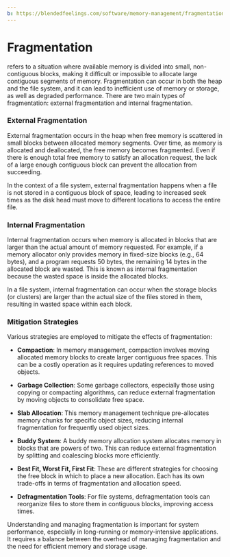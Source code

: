 ```yaml
---
b: https://blendedfeelings.com/software/memory-management/fragmentation.md
---
```


# Fragmentation 
refers to a situation where available memory is divided into small, non-contiguous blocks, making it difficult or impossible to allocate large contiguous segments of memory. Fragmentation can occur in both the heap and the file system, and it can lead to inefficient use of memory or storage, as well as degraded performance. There are two main types of fragmentation: external fragmentation and internal fragmentation.

### External Fragmentation
External fragmentation occurs in the heap when free memory is scattered in small blocks between allocated memory segments. Over time, as memory is allocated and deallocated, the free memory becomes fragmented. Even if there is enough total free memory to satisfy an allocation request, the lack of a large enough contiguous block can prevent the allocation from succeeding.

In the context of a file system, external fragmentation happens when a file is not stored in a contiguous block of space, leading to increased seek times as the disk head must move to different locations to access the entire file.

### Internal Fragmentation
Internal fragmentation occurs when memory is allocated in blocks that are larger than the actual amount of memory requested. For example, if a memory allocator only provides memory in fixed-size blocks (e.g., 64 bytes), and a program requests 50 bytes, the remaining 14 bytes in the allocated block are wasted. This is known as internal fragmentation because the wasted space is inside the allocated blocks.

In a file system, internal fragmentation can occur when the storage blocks (or clusters) are larger than the actual size of the files stored in them, resulting in wasted space within each block.

### Mitigation Strategies
Various strategies are employed to mitigate the effects of fragmentation:

- **Compaction**: In memory management, compaction involves moving allocated memory blocks to create larger contiguous free spaces. This can be a costly operation as it requires updating references to moved objects.

- **Garbage Collection**: Some garbage collectors, especially those using copying or compacting algorithms, can reduce external fragmentation by moving objects to consolidate free space.

- **Slab Allocation**: This memory management technique pre-allocates memory chunks for specific object sizes, reducing internal fragmentation for frequently used object sizes.

- **Buddy System**: A buddy memory allocation system allocates memory in blocks that are powers of two. This can reduce external fragmentation by splitting and coalescing blocks more efficiently.

- **Best Fit, Worst Fit, First Fit**: These are different strategies for choosing the free block in which to place a new allocation. Each has its own trade-offs in terms of fragmentation and allocation speed.

- **Defragmentation Tools**: For file systems, defragmentation tools can reorganize files to store them in contiguous blocks, improving access times.

Understanding and managing fragmentation is important for system performance, especially in long-running or memory-intensive applications. It requires a balance between the overhead of managing fragmentation and the need for efficient memory and storage usage.
